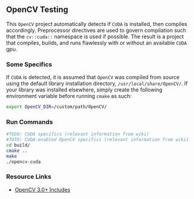 ## OpenCV Testing

This `OpenCV` project automatically detects if `CUDA` is installed, then compiles accordingly. Preprocessor directives are used to govern compilation such that the `cv::cuda::` namespace is used if possible. The result is a project that compiles, builds, and runs flawlessly with or without an available `CUDA` gpu.

### Some Specifics

If `CUDA` is detected, it is assumed that `OpenCV` was compiled from source using the default library installation directory, `/usr/local/share/OpenCV/`. If your library was installed elsewhere, simply create the following environment variable before running `cmake` as such:
```bash
export OpenCV_DIR=/custom/path/OpenCV/
```

### Run Commands
```bash
#TODO: CUDA specifics (relevant information from wiki)
#TOTO: CUDA-enabled OpenCV specifics (relevant information from wiki)
cd build/
cmake ..
make
./opencv-cuda
```

### Resource Links
* [OpenCV 3.0+ Includes](https://stackoverflow.com/questions/19368244/compiling-error-cvgpu/19374970#19374970)